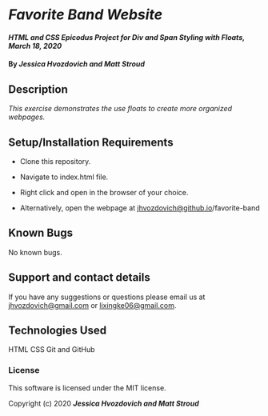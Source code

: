 # _Favorite Band Website_

#### _HTML and CSS Epicodus Project for Div and Span Styling with Floats, March 18, 2020_

#### By _**Jessica Hvozdovich and Matt Stroud**_

## Description

_This exercise demonstrates the use floats to create more organized webpages._

## Setup/Installation Requirements

* Clone this repository.
* Navigate to index.html file.
* Right click and open in the browser of your choice.

* Alternatively, open the webpage at jhvozdovich@github.io/favorite-band


## Known Bugs

No known bugs.

## Support and contact details

If you have any suggestions or questions please email us at jhvozdovich@gmail.com or lixingke06@gmail.com.

## Technologies Used

HTML
CSS
Git and GitHub

### License

This software is licensed under the MIT license.

Copyright (c) 2020 **_Jessica Hvozdovich and Matt Stroud_**